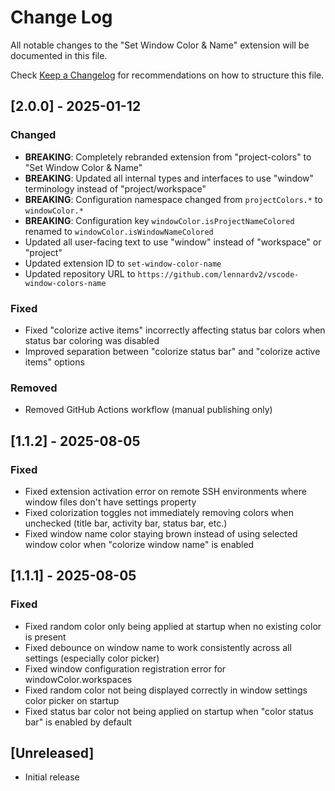 # Change Log

All notable changes to the "Set Window Color & Name" extension will be documented in this file.

Check [Keep a Changelog](http://keepachangelog.com/) for recommendations on how to structure this file.

## [2.0.0] - 2025-01-12

### Changed
- **BREAKING**: Completely rebranded extension from "project-colors" to "Set Window Color & Name"
- **BREAKING**: Updated all internal types and interfaces to use "window" terminology instead of "project/workspace"
- **BREAKING**: Configuration namespace changed from `projectColors.*` to `windowColor.*`
- **BREAKING**: Configuration key `windowColor.isProjectNameColored` renamed to `windowColor.isWindowNameColored`
- Updated all user-facing text to use "window" instead of "workspace" or "project"
- Updated extension ID to `set-window-color-name`
- Updated repository URL to `https://github.com/lennardv2/vscode-window-colors-name`

### Fixed
- Fixed "colorize active items" incorrectly affecting status bar colors when status bar coloring was disabled
- Improved separation between "colorize status bar" and "colorize active items" options

### Removed
- Removed GitHub Actions workflow (manual publishing only)

## [1.1.2] - 2025-08-05

### Fixed
- Fixed extension activation error on remote SSH environments where window files don't have settings property
- Fixed colorization toggles not immediately removing colors when unchecked (title bar, activity bar, status bar, etc.)
- Fixed window name color staying brown instead of using selected window color when "colorize window name" is enabled

## [1.1.1] - 2025-08-05

### Fixed
- Fixed random color only being applied at startup when no existing color is present
- Fixed debounce on window name to work consistently across all settings (especially color picker)
- Fixed window configuration registration error for windowColor.workspaces
- Fixed random color not being displayed correctly in window settings color picker on startup
- Fixed status bar color not being applied on startup when "color status bar" is enabled by default

## [Unreleased]

- Initial release